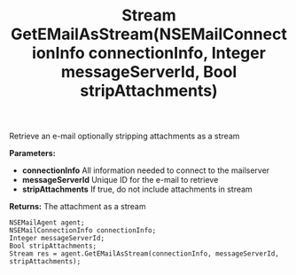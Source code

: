 ﻿---
uid: crmscript_ref_NSEMailAgent_GetEMailAsStream
title: Stream GetEMailAsStream(NSEMailConnectionInfo connectionInfo, Integer messageServerId, Bool stripAttachments)
intellisense: NSEMailAgent.GetEMailAsStream
keywords: NSEMailAgent, GetEMailAsStream
so.topic: reference
---

Retrieve an e-mail optionally stripping attachments as a stream

**Parameters:**
 - **connectionInfo** All information needed to connect to the mailserver
 - **messageServerId** Unique ID for the e-mail to retrieve
 - **stripAttachments** If true, do not include attachments in stream

**Returns:** The attachment as a stream

```crmscript
NSEMailAgent agent;
NSEMailConnectionInfo connectionInfo;
Integer messageServerId;
Bool stripAttachments;
Stream res = agent.GetEMailAsStream(connectionInfo, messageServerId, stripAttachments);
```

